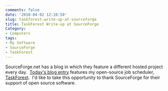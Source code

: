 ```yaml
---
comments: false
date: '2010-04-02 12:10:50'
slug: taskforest-write-up-at-sourceforge
title: TaskForest Write-up at SourceForge
Category:
- Computers
tags:
- My Software
- SourceForge
- TaskForest
---
```


<!-- ai l /wp/TaskForestLogo.gif /wp/TaskForestLogo.gif 154 74 TaskForest Logo -->
SourceForge.net has a blog in which they feature a
different hosted project every day.  [Today's blog entry](https://sourceforge.net/blog/robust-job-scheduling-lives-in-taskforest/) features my open-source job scheduler,
[TaskForest](http://www.taskforest.com/).  I'd like to take this opportunity
to thank SourceForge for their support of open source software.
